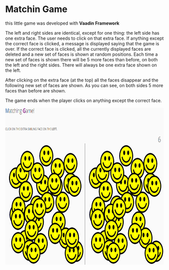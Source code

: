 # Matchin Game

this little game was developed with **Vaadin Framework**

The left and right sides are identical, except for one thing: the left side has one extra face. The user needs to click on that extra face. If anything except the correct face is clicked, a message is displayed saying that the game is over. If the correct face is clicked, all the currently displayed faces are deleted and a new set of faces is shown at random positions. Each time a new set of faces is shown there will be 5 more faces than before, on both the left and the right sides. There will always be one extra face shown on the left.

After clicking on the extra face (at the top) all the faces disappear and the following new set of faces are shown. As you can see, on both sides 5 more faces than before are shown.

The game ends when the player clicks on anything except the correct face.

<img src="images/01.PNG" height="500px"/>
